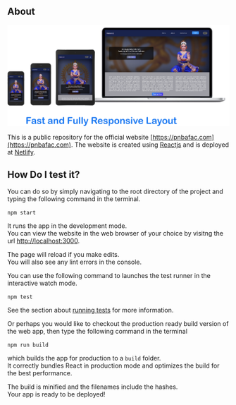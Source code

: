 ## About

![Website Preview](./pnbafac-preview.png)

This is a public repository for the official website [https://pnbafac.com](https://pnbafac.com). The website is created using [Reactjs](https://reactjs.org/) and is deployed at [Netlify](https://netlify.com).

## How Do I test it?

You can do so by simply navigating to the root directory of the project and typing the following command in the terminal.

    npm start

It runs the app in the development mode.<br />
You can view the website in the web browser of your choice by visitng the url [http://localhost:3000](http://localhost:3000).

The page will reload if you make edits.<br />
You will also see any lint errors in the console.

You can use the following command to launches the test runner in the interactive watch mode.

    npm test

See the section about [running tests](https://facebook.github.io/create-react-app/docs/running-tests) for more information.

Or perhaps you would like to checkout the production ready build version of the web app, then type the following command in the terminal
    
    npm run build

which builds the app for production to a `build` folder.<br />
It correctly bundles React in production mode and optimizes the build for the best performance.

The build is minified and the filenames include the hashes.<br />
Your app is ready to be deployed!
